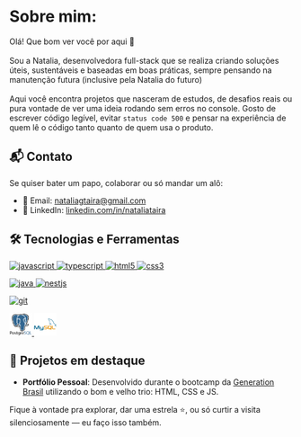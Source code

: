 # Sobre mim:

Olá! Que bom ver você por aqui 👋 <br><br>
Sou a Natalia, desenvolvedora full-stack que se realiza criando soluções úteis, sustentáveis e baseadas em boas práticas, sempre pensando na manutenção futura (inclusive pela Natalia do futuro)<br><br>
Aqui você encontra projetos que nasceram de estudos, de desafios reais ou pura vontade de ver uma ideia rodando sem erros no console.
Gosto de escrever código legível, evitar `status code 500` e pensar na experiência de quem lê o código tanto quanto de quem usa o produto.


## 📬 Contato

Se quiser bater um papo, colaborar ou só mandar um alô:
- 📧 Email: [nataliagtaira@gmail.com](mailto:nataliagtaira@gmail.com)
- 💼 LinkedIn: [linkedin.com/in/nataliataira](https://www.linkedin.com/in/nataliataira/)


## 🛠️ Tecnologias e Ferramentas

<div align="left">
  <p id="frontend">
    <a href="https://developer.mozilla.org/en-US/docs/Web/JavaScript" target="_blank" rel="noreferrer">
      <img src="https://cdn.jsdelivr.net/gh/devicons/devicon/icons/javascript/javascript-original.svg" height="40" alt="javascript"/>
    </a>
    <a href="https://www.typescriptlang.org/" target="_blank" rel="noreferrer">
      <img src="https://cdn.jsdelivr.net/gh/devicons/devicon/icons/typescript/typescript-original.svg" height="40" alt="typescript"/>
    </a>
    <a href="https://developer.mozilla.org/en-US/docs/Web/HTML" target="_blank" rel="noreferrer">
      <img src="https://cdn.jsdelivr.net/gh/devicons/devicon/icons/html5/html5-original.svg" height="40" alt="html5"/>
    </a>
    <a href="https://developer.mozilla.org/en-US/docs/Web/CSS" target="_blank" rel="noreferrer">
      <img src="https://cdn.jsdelivr.net/gh/devicons/devicon/icons/css3/css3-original.svg" height="40" alt="css3"/>
    </a>
  </p>
  <p id="backend">
    <a href="">
      <img src="https://upload.wikimedia.org/wikipedia/en/thumb/3/30/Java_programming_language_logo.svg/1200px-Java_programming_language_logo.svg.png" alt="java" height="40"/>
    </a>
    <a href="https://nestjs.com/" target="_blank" rel="noreferrer">
      <img src="https://nestjs.com/logo-small-gradient.d792062c.svg" alt="nestjs" height="40"/>
    </a>
  </p>
  <p id="tools">
    <a href="https://git-scm.com/" target="_blank" rel="noreferrer">
      <img src="https://www.vectorlogo.zone/logos/git-scm/git-scm-icon.svg" alt="git" height="40"/>
    </a>
  </p>
  <p id="database">
    <a href="https://www.postgresql.org" target="_blank" rel="noreferrer">
      <img src="https://raw.githubusercontent.com/devicons/devicon/master/icons/postgresql/postgresql-original-wordmark.svg" alt="postgresql" width="40" height="40"/>
    </a>
    <a href="https://www.mysql.com/" target="_blank" rel="noreferrer">
      <img src="https://raw.githubusercontent.com/devicons/devicon/master/icons/mysql/mysql-original-wordmark.svg" alt="mysql" width="40" height="40"/>
    </a>
  </p>
</div>


## 🚀 Projetos em destaque

- **Portfólio Pessoal**: Desenvolvido durante o bootcamp da [Generation Brasil](https://brazil.generation.org/) utilizando o bom e velho trio: HTML, CSS e JS.


Fique à vontade pra explorar, dar uma estrela ⭐, ou só curtir a visita silenciosamente — eu faço isso também.
